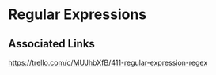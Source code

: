 # Regular Expressions

## Associated Links
https://trello.com/c/MUJhbXfB/411-regular-expression-regex